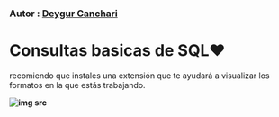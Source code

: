 ### Autor : <a href= 'https://github.com/deygurc'>Deygur Canchari</a>
# Consultas basicas de SQL❤
recomiendo que instales una extensión que te ayudará a visualizar los formatos en la que estás trabajando.

**![img src](../Img/screenshot/icono.png)**
